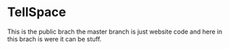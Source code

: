 # TellSpace
This is the public brach
the master branch is just website code and here in this brach is were it can be stuff.
